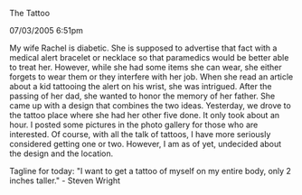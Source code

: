 The Tattoo

07/03/2005 6:51pm

My wife Rachel is diabetic. She is supposed to advertise that fact with a medical alert bracelet or necklace so that paramedics would be better able to treat her. However, while she had some items she can wear, she either forgets to wear them or they interfere with her job. When she read an article about a kid tattooing the alert on his wrist, she was intrigued. After the passing of her dad, she wanted to honor the memory of her father. She came up with a design that combines the two ideas. Yesterday, we drove to the tattoo place where she had her other five done. It only took about an hour. I posted some pictures in the photo gallery for those who are interested. Of course, with all the talk of tattoos, I have more seriously considered getting one or two. However, I am as of yet, undecided about the design and the location.

Tagline for today: "I want to get a tattoo of myself on my entire body, only 2 inches taller." - Steven Wright